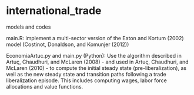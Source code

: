 # international_trade
models and codes 

main.R: implement a multi-sector version of the Eaton and Kortum (2002) model (Costinot, Donaldson, and Komunjer (2012))

 
EconomiaArtuc.py and main.py (Python): Use the algorithm described in Artuç, Chaudhuri, and McLaren (2008) - and used in
Artuç, Chaudhuri, and McLaren (2010) - to compute the initial steady state (pre-liberalization),
as well as the new steady state and transition paths following a trade liberalization episode.
This includes computing wages, labor force allocations and value functions.


